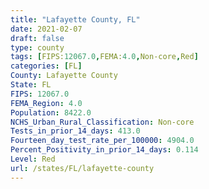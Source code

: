 ```yaml
---
title: "Lafayette County, FL"
date: 2021-02-07
draft: false
type: county
tags: [FIPS:12067.0,FEMA:4.0,Non-core,Red]
categories: [FL]
County: Lafayette County
State: FL
FIPS: 12067.0
FEMA_Region: 4.0
Population: 8422.0
NCHS_Urban_Rural_Classification: Non-core
Tests_in_prior_14_days: 413.0
Fourteen_day_test_rate_per_100000: 4904.0
Percent_Positivity_in_prior_14_days: 0.114
Level: Red
url: /states/FL/lafayette-county
---
```



